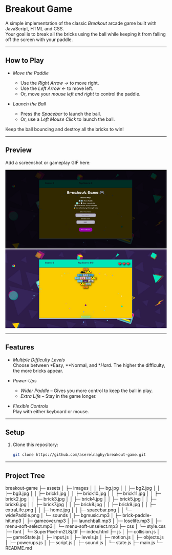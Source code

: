 # Breakout Game

A simple implementation of the classic *Breakout* arcade game built with JavaScript, HTML and CSS.  
Your goal is to break all the bricks using the ball while keeping it from falling off the screen with your paddle.

---

## How to Play

- *Move the Paddle*  
  - Use the *Right Arrow* → to move right.  
  - Use the *Left Arrow* ← to move left.  
  - Or, move your *mouse left and right* to control the paddle.

- *Launch the Ball*  
  - Press the *Spacebar* to launch the ball.  
  - Or, use a *Left Mouse Click* to launch the ball.

Keep the ball bouncing and destroy all the bricks to win!

---

## Preview

Add a screenshot or gameplay GIF here:

![Game Screenshot](assets/images/homescreen.png)  
![Game Screenshot](assets/images/sample1.png)

---

## Features

- *Multiple Difficulty Levels*  
  Choose between *Easy, **Normal, and **Hard*. The higher the difficulty, the more bricks appear.  

- *Power-Ups*  
  - *Wider Paddle* – Gives you more control to keep the ball in play.  
  - *Extra Life* – Stay in the game longer.  

- *Flexible Controls*  
  Play with either keyboard or mouse.
  
---

##  Setup

1. Clone this repository:  
   ```bash
   git clone https://github.com/aserelnaghy/breakout-game.git

---

## Project Tree

breakout-game
├─ assets
│  ├─ images
│  │  ├─ bg.jpg
│  │  ├─ bg2.jpg
│  │  ├─ bg3.jpg
│  │  ├─ brick1.jpg
│  │  ├─ brick10.jpg
│  │  ├─ brick11.jpg
│  │  ├─ brick2.jpg
│  │  ├─ brick3.jpg
│  │  ├─ brick4.jpg
│  │  ├─ brick5.jpg
│  │  ├─ brick6.jpg
│  │  ├─ brick7.jpg
│  │  ├─ brick8.jpg
│  │  ├─ brick9.jpg
│  │  ├─ extraLife.png
│  │  ├─ home.jpg
│  │  ├─ spacebar.png
│  │  └─ widePaddle.png
│  └─ sounds
│     ├─ bgmusic.mp3
│     ├─ brick-paddle-hit.mp3
│     ├─ gameover.mp3
│     ├─ launchball.mp3
│     ├─ loselife.mp3
│     ├─ menu-soft-select.mp3
│     └─ menu-soft-unselect.mp3
├─ css
│  └─ style.css
├─ font
│  └─ SuperPixel-m2L8j.ttf
├─ index.html
├─ js
│  ├─ collision.js
│  ├─ gameState.js
│  ├─ input.js
│  ├─ levels.js
│  ├─ motion.js
│  ├─ objects.js
│  ├─ powerups.js
│  ├─ script.js
│  ├─ sound.js
│  └─ state.js
├─ main.js
└─ README.md
